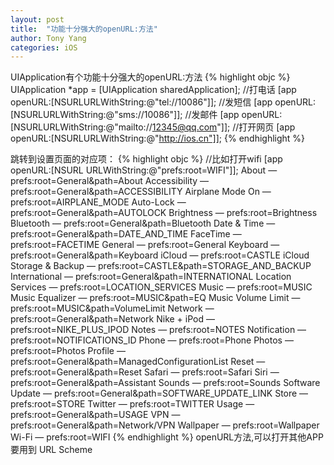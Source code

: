 ```yaml
---
layout: post
title:  "功能十分强大的openURL:方法"
author: Tony Yang
categories: iOS
---
```



UIApplication有个功能十分强大的openURL:方法
{% highlight objc %}
UIApplication *app = [UIApplication sharedApplication];
//打电话
[app openURL:[NSURLURLWithString:@"tel://10086"]];
//发短信
[app openURL:[NSURLURLWithString:@"sms://10086"]];
//发邮件
[app openURL:[NSURLURLWithString:@"mailto://12345@qq.com"]];
//打开网页
[app openURL:[NSURLURLWithString:@"http://ios.cn"]];
{% endhighlight %}

跳转到设置页面的对应项：
{% highlight objc %}
//比如打开wifi
[app openURL:[NSURL URLWithString:@"prefs:root=WIFI"]];
About — prefs:root=General&path=About
Accessibility — prefs:root=General&path=ACCESSIBILITY
Airplane Mode On — prefs:root=AIRPLANE_MODE
Auto-Lock — prefs:root=General&path=AUTOLOCK
Brightness — prefs:root=Brightness
Bluetooth — prefs:root=General&path=Bluetooth
Date & Time — prefs:root=General&path=DATE_AND_TIME
FaceTime — prefs:root=FACETIME
General — prefs:root=General
Keyboard — prefs:root=General&path=Keyboard
iCloud — prefs:root=CASTLE
iCloud Storage & Backup — prefs:root=CASTLE&path=STORAGE_AND_BACKUP
International — prefs:root=General&path=INTERNATIONAL
Location Services — prefs:root=LOCATION_SERVICES
Music — prefs:root=MUSIC
Music Equalizer — prefs:root=MUSIC&path=EQ
Music Volume Limit — prefs:root=MUSIC&path=VolumeLimit
Network — prefs:root=General&path=Network
Nike + iPod — prefs:root=NIKE_PLUS_IPOD
Notes — prefs:root=NOTES
Notification — prefs:root=NOTIFICATIONS_ID
Phone — prefs:root=Phone
Photos — prefs:root=Photos
Profile — prefs:root=General&path=ManagedConfigurationList
Reset — prefs:root=General&path=Reset
Safari — prefs:root=Safari
Siri — prefs:root=General&path=Assistant
Sounds — prefs:root=Sounds
Software Update — prefs:root=General&path=SOFTWARE_UPDATE_LINK
Store — prefs:root=STORE
Twitter — prefs:root=TWITTER
Usage — prefs:root=General&path=USAGE
VPN — prefs:root=General&path=Network/VPN
Wallpaper — prefs:root=Wallpaper
Wi-Fi — prefs:root=WIFI
{% endhighlight %}
openURL方法,可以打开其他APP要用到 URL Scheme
